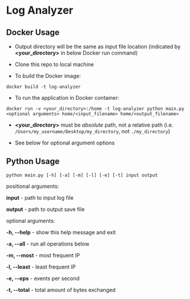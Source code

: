 # Log Analyzer

## Docker Usage
- Output directory will be the same as input file location (indicated by **<your_directory>** in below Docker run command)

- Clone this repo to local machine

- To build the Docker image:

```docker build -t log-analyzer```

- To run the application in Docker container:

```docker run -v <your_directory>:/home -t log-analyzer python main.py <optional arguments> home/<input_filename> home/<output_filename>```

- **<your_directory>** must be *absolute* path, not a relative path (i.e. ```/Users/my_username/Desktop/my_directory```, not ```./my_directory```)

- See below for optional argument options


## Python Usage
```python main.py [-h] [-a] [-m] [-l] [-e] [-t] input output```

positional arguments:

**input** - path to input log file
  
**output** - path to output save file


optional arguments:

**-h, --help** - show this help message and exit

**-a, --all** - run all operations below

**-m, --most** - most frequent IP

**-l, --least** - least frequent IP

**-e, --eps** - events per second

**-t, --total** - total amount of bytes exchanged